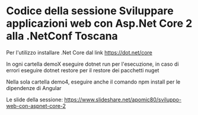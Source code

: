 # Codice della sessione Sviluppare applicazioni web con Asp.Net Core 2 alla .NetConf Toscana

Per l'utilizzo installare .Net Core dal link https://dot.net/core

In ogni cartella demoX eseguire dotnet run per l'esecuzione, in caso di errori eseguire dotnet restore per il restore dei pacchetti nuget

Nella sola cartella demo4, eseguire anche il comando npm install per le dipendenze di Angular

Le slide della sessione: https://www.slideshare.net/apomic80/sviluppo-web-con-aspnet-core-2

